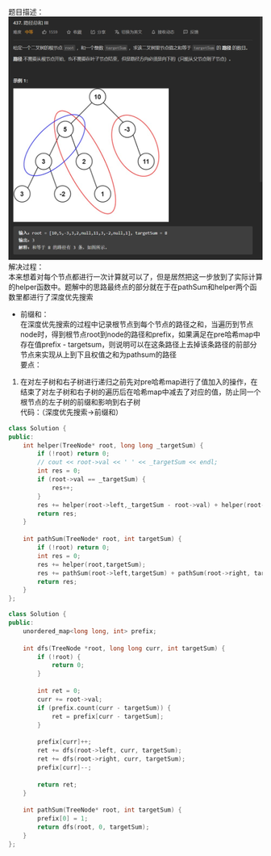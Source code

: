 题目描述：  
![image](/basicaldatastructure/binary_tree/image/image52.png)  
解决过程：  
本来想着对每个节点都进行一次计算就可以了，但是居然把这一步放到了实际计算的helper函数中。题解中的思路最终点的部分就在于在pathSum和helper两个函数里都进行了深度优先搜索  
- 前缀和：  
在深度优先搜索的过程中记录根节点到每个节点的路径之和，当遍历到节点node时，得到根节点root到node的路径和prefix，如果满足在pre哈希map中存在值prefix - targetsum，则说明可以在这条路径上去掉该条路径的前部分节点来实现从上到下且权值之和为pathsum的路径  
要点：  
1. 在对左子树和右子树进行递归之前先对pre哈希map进行了值加入的操作，在结束了对左子树和右子树的遍历后在哈希map中减去了对应的值，防止同一个根节点的左子树的前缀和影响到右子树  
代码：（深度优先搜索→前缀和）  
```cpp
class Solution {
public:
    int helper(TreeNode* root, long long _targetSum) {
        if (!root) return 0;
        // cout << root->val << ' ' << _targetSum << endl;
        int res = 0;
        if (root->val == _targetSum) {
            res++;
        }
        res += helper(root->left,_targetSum - root->val) + helper(root->right, _targetSum - root->val);
        return res;
    }

    int pathSum(TreeNode* root, int targetSum) {
        if (!root) return 0;
        int res = 0;
        res += helper(root,targetSum);
        res += pathSum(root->left,targetSum) + pathSum(root->right, targetSum);
        return res;
    }
};
```  
```cpp
class Solution {
public:
    unordered_map<long long, int> prefix;

    int dfs(TreeNode *root, long long curr, int targetSum) {
        if (!root) {
            return 0;
        }

        int ret = 0;
        curr += root->val;
        if (prefix.count(curr - targetSum)) {
            ret = prefix[curr - targetSum];
        }

        prefix[curr]++;
        ret += dfs(root->left, curr, targetSum);
        ret += dfs(root->right, curr, targetSum);
        prefix[curr]--;

        return ret;
    }

    int pathSum(TreeNode* root, int targetSum) {
        prefix[0] = 1;
        return dfs(root, 0, targetSum);
    }
};
```
